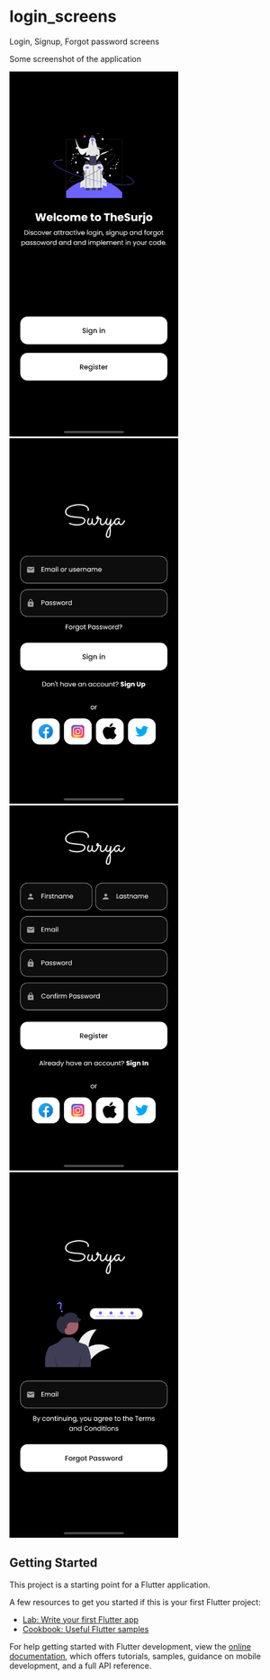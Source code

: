 # login_screens

Login, Signup, Forgot password screens

Some screenshot of the application
<div>
    <img src="/screenshots/home.png" width="300px"</img> 
    <img src="/screenshots/login.png" width="300px"</img> 
    <img src="/screenshots/register.png" width="300px"</img> 
    <img src="/screenshots/forgot-password.png" width="300px"</img> 
</div>

## Getting Started

This project is a starting point for a Flutter application.

A few resources to get you started if this is your first Flutter project:

- [Lab: Write your first Flutter app](https://docs.flutter.dev/get-started/codelab)
- [Cookbook: Useful Flutter samples](https://docs.flutter.dev/cookbook)

For help getting started with Flutter development, view the
[online documentation](https://docs.flutter.dev/), which offers tutorials,
samples, guidance on mobile development, and a full API reference.
